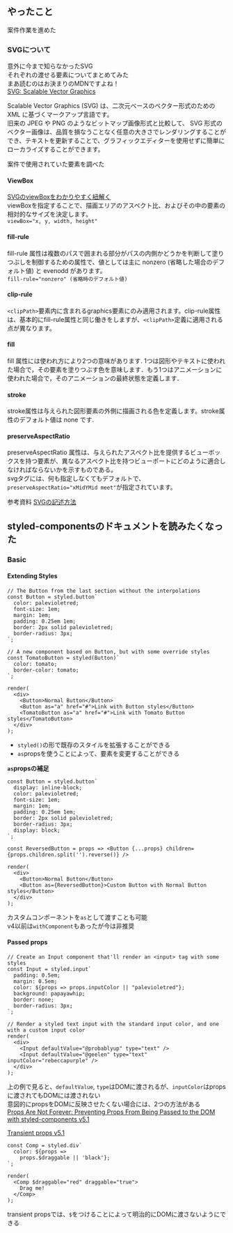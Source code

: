 ## やったこと
案件作業を進めた

### SVGについて
意外に今まで知らなかったSVG  
それぞれの渡せる要素についてまとめてみた  
まあ読むのはお決まりのMDNですよね！   
[SVG: Scalable Vector Graphics](https://developer.mozilla.org/ja/docs/Web/SVG)  

Scalable Vector Graphics (SVG) は、二次元ベースのベクター形式のための XML に基づくマークアップ言語です。  
旧来の JPEG や PNG のようなビットマップ画像形式と比較して、 SVG 形式のベクター画像は、品質を損なうことなく任意の大きさでレンダリングすることができ、テキストを更新することで、グラフィックエディターを使用せずに簡単にローカライズすることができます。  

案件で使用されていた要素を調べた  

#### ViewBox
[SVGのviewBoxをわかりやすく紐解く](https://www.indetail.co.jp/blog/13002/)  
viewBoxを指定することで、描画エリアのアスペクト比、およびその中の要素の相対的なサイズを決定します。  
`viewBox="x, y, width, height"`  

#### fill-rule
fill-rule 属性は複数のパスで囲まれる部分がパスの内側かどうかを判断して塗りつぶしを制御するための属性で、値としては主に nonzero (省略した場合のデフォルト値) と evenodd があります。  
`fill-rule="nonzero" (省略時のデフォルト値)`  

#### clip-rule
`<clipPath>`要素内に含まれるgraphics要素にのみ適用されます。clip-rule属性は、基本的にfill-rule属性と同じ働きをしますが、`<clipPath>`定義に適用される点が異なります。  

#### fill
fill 属性には使われ方により2つの意味があります.  1つは図形やテキストに使われた場合で，その要素を塗りつぶす色を意味します．もう1つはアニメーションに使われた場合で，そのアニメーションの最終状態を定義します．  

#### stroke
stroke属性は与えられた図形要素の外側に描画される色を定義します。stroke属性のデフォルト値は none です.  

#### preserveAspectRatio
preserveAspectRatio 属性は、与えられたアスペクト比を提供するビューボックスを持つ要素が、異なるアスペクト比を持つビューポートにどのように適合しなければならないかを示すものである。  
svgタグには、何も指定しなくてもデフォルトで、`preserveAspectRatio="xMidYMid meet"`が指定されています。




参考資料 [SVGの記述方法](https://qiita.com/takeshisakuma/items/777e3cb0a54ea7b1dbe7)  


## styled-componentsのドキュメントを読みたくなった
### Basic
#### Extending Styles
```tsx
// The Button from the last section without the interpolations
const Button = styled.button`
  color: palevioletred;
  font-size: 1em;
  margin: 1em;
  padding: 0.25em 1em;
  border: 2px solid palevioletred;
  border-radius: 3px;
`;

// A new component based on Button, but with some override styles
const TomatoButton = styled(Button)`
  color: tomato;
  border-color: tomato;
`;

render(
  <div>
    <Button>Normal Button</Button>
    <Button as="a" href="#">Link with Button styles</Button>
    <TomatoButton as="a" href="#">Link with Tomato Button styles</TomatoButton>
  </div>
);
```
- `styled()`の形で既存のスタイルを拡張することができる
- `as`propsを使うことによって、要素を変更することができる

**`as`propsの補足**  
```tsx
const Button = styled.button`
  display: inline-block;
  color: palevioletred;
  font-size: 1em;
  margin: 1em;
  padding: 0.25em 1em;
  border: 2px solid palevioletred;
  border-radius: 3px;
  display: block;
`;

const ReversedButton = props => <Button {...props} children={props.children.split('').reverse()} />

render(
  <div>
    <Button>Normal Button</Button>
    <Button as={ReversedButton}>Custom Button with Normal Button styles</Button>
  </div>
);
```
カスタムコンポーネントを`as`として渡すことも可能  
v4以前は`withComponent`もあったが今は非推奨  

#### Passed props
```tsx
// Create an Input component that'll render an <input> tag with some styles
const Input = styled.input`
  padding: 0.5em;
  margin: 0.5em;
  color: ${props => props.inputColor || "palevioletred"};
  background: papayawhip;
  border: none;
  border-radius: 3px;
`;

// Render a styled text input with the standard input color, and one with a custom input color
render(
  <div>
    <Input defaultValue="@probablyup" type="text" />
    <Input defaultValue="@geelen" type="text" inputColor="rebeccapurple" />
  </div>
);
```
上の例で見ると、`defaultValue`, `type`はDOMに渡されるが、`inputColor`はpropsに渡されてもDOMには渡されない  
意図的にpropsをDOMに反映させたくない場合には、2つの方法がある  
[Props Are Not Forever: Preventing Props From Being Passed to the DOM with styled-components v5.1](https://dev.to/sarahscode/props-are-not-forever-preventing-props-from-being-passed-to-the-dom-with-styled-components-v5-1-l47)  

[Transient props v5.1](https://styled-components.com/docs/api#transient-props)  

```tsx
const Comp = styled.div`
  color: ${props =>
    props.$draggable || 'black'};
`;

render(
  <Comp $draggable="red" draggable="true">
    Drag me!
  </Comp>
);
```
transient propsでは、`$`をつけることによって明治的にDOMに渡さないようにできる  






